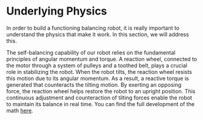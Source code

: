 # Underlying Physics

In order to build a functioning balancing robot, it is really important to understand the physics that make it work. In this section, we will address this.

The self-balancing capability of our robot relies on the fundamental principles of angular momentum and torque. A reaction wheel, connected to the motor through a system of pulleys and a toothed belt, plays a crucial role in stabilizing the robot. When the robot tilts, the reaction wheel resists this motion due to its angular momentum. As a result, a reactive torque is generated that counteracts the tilting motion. By exerting an opposing force, the reaction wheel helps restore the robot to an upright position. This continuous adjustment and counteraction of tilting forces enable the robot to maintain its balance in real time. You can find the full development of the math [here](https://drive.google.com/file/d/1Ae1CPihRvgqLchlg4Ux5KGsnINjBrRcP/view?usp=sharing).

